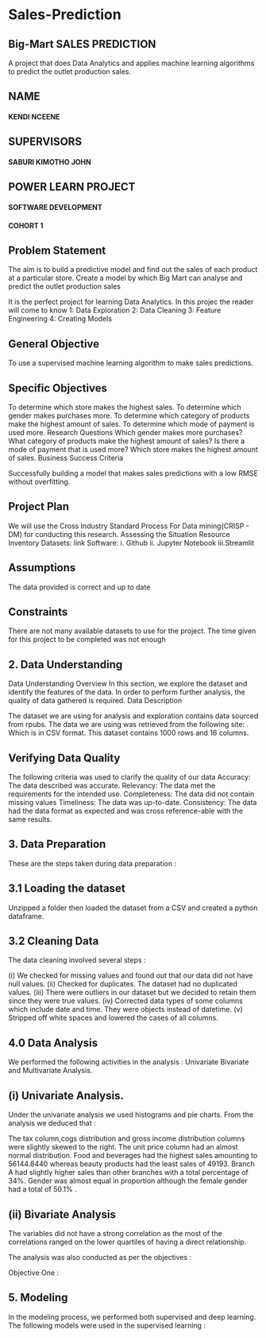 # Sales-Prediction
## Big-Mart SALES PREDICTION
A project that does Data Analytics and applies machine learning algorithms to predict the outlet production sales.

## NAME
#### KENDI NCEENE



## SUPERVISORS
#### SABURI KIMOTHO JOHN

## POWER LEARN PROJECT
#### SOFTWARE DEVELOPMENT
#### COHORT  1




## Problem Statement

The aim is to build a predictive model and find out the sales of each product at a particular store. Create a model by which Big Mart can analyse and predict the outlet production sales

It is the perfect project for learning Data Analytics. In this projec the reader will come to know 1: Data Exploration 2: Data Cleaning 3: Feature Engineering 4: Creating Models








## General Objective
To use a supervised  machine learning algorithm to make sales predictions.

## Specific Objectives
To determine which store makes the highest sales.
To determine which gender makes purchases more.
To determine which category of products make the highest amount of sales.
To determine which mode of payment is used more.
Research Questions
Which gender makes more purchases?
What category of products make the highest amount of sales?
Is there a mode of payment that is used more?
Which store makes the highest amount of sales.
Business Success Criteria

Successfully building a model that makes sales predictions with a low RMSE without overfitting.

## Project Plan
We will use the Cross Industry Standard Process For Data mining(CRISP - DM) for conducting this research. 
Assessing the Situation
Resource Inventory
Datasets:
link
Software:
 i. Github
ii. Jupyter Notebook
iii.Streamlit

## Assumptions
The data provided is correct and up to date

## Constraints

There are not many available datasets to use for the project.
The time given for this project to be completed was not enough

## 2. Data Understanding
Data Understanding Overview
In this section, we explore the dataset and identify the features of the data. In order to perform further analysis, the quality of data gathered is required.
Data Description

The dataset we are using for analysis and exploration contains data sourced from rpubs. The data we are using was retrieved from the following site: 
. Which is in CSV format.
This dataset contains 1000 rows and 16 columns.

## Verifying Data Quality
 The following criteria was used to clarify the quality of our data
Accuracy: The data described was accurate.
Relevancy: The data met the requirements for the intended use.
Completeness: The data did not contain missing values
Timeliness: The data was up-to-date.
Consistency: The data had the data format as expected and was cross reference-able with the same results.

## 3. Data Preparation
These are the steps taken during data preparation :
   ## 3.1 Loading the dataset
Unzipped a folder then loaded the dataset from a CSV and created a python dataframe.

 ## 3.2 Cleaning Data

The data cleaning involved several steps :

 (i) We checked for missing values and found out that our data did not have null values.
 (ii) Checked for duplicates. The dataset had no duplicated values.
 (iii) There were outliers in our dataset but we decided to retain them since they were true values.
(iv) Corrected data types of some columns which include date and time. They were objects instead of datetime.
(v) Stripped off white spaces and lowered the cases of all columns.

## 4.0 Data Analysis

We performed the following activities in the analysis : Univariate Bivariate and Multivariate Analysis.

## (i) Univariate Analysis.

Under the univariate analysis we used histograms and pie charts.
From the analysis we deduced that :

The tax column,cogs distribution and gross income distribution columns were slightly skewed to the right.
The unit price column had an almost  normal distribution.
Food and beverages had the highest sales amounting to 56144.8440 whereas beauty products had the least sales of 49193.
Branch A had slightly higher sales than other branches with a total percentage of 34%.
Gender was almost equal in proportion although the female gender had a total of 50.1% .

## (ii) Bivariate Analysis

The variables did not have a strong correlation as the most of the correlations  ranged on the lower quartiles of having a direct relationship.


The analysis was also conducted as per the objectives :

Objective One :




## 5. Modeling

In the modeling process, we performed both supervised and deep learning.
The following models were used in the supervised learning :







